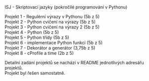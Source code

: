 ISJ - Skriptovací jazyky (pokročilé programování v Pythonu)  
  
Projekt 1 - Regulérní výrazy v Pythonu (5b z 5)  
Projekt 2 - Python cvičení na výrazy (5b z 5)  
Projekt 3 - Python cvičení na výrazy 2 (5b z 5)  
Projekt 4 - Python (5b z 5)  
Projekt 5 - Python třídy (5b z 5)  
Projekt 6 - implementace Python funkcí (5b z 5)  
Projekt 7 - Dekorátor a generátor (3,75b z 5)  
Projekt 8 - cProfile a time (2b z 5)  
  
Detailní zadání projektů se nachází v README jednotlivých adresářu projektů.  
Projekt byl řešen samostatně.  
